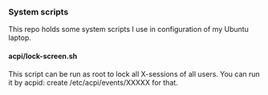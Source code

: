 ### System scripts

This repo holds some system scripts I use in configuration of my Ubuntu laptop.

#### acpi/lock-screen.sh

This script can be run as root to lock all X-sessions of all users.
You can run it by acpid: create /etc/acpi/events/XXXXX for that.
